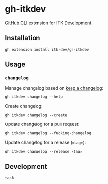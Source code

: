 # gh-itkdev

[GitHub CLI](https://docs.github.com/en/github-cli) extension for ITK Development.

## Installation

```shell
gh extension install itk-dev/gh-itkdev
```

## Usage

### `changelog`

Manage changelog based on [keep a changelog](https://keepachangelog.com/en/1.1.0/):

```shell
gh itkdev changelog --help
```

Create changelog:

```shell
gh itkdev changelog --create
```

Update changelog for a pull request:

```shell
gh itkdev changelog --fucking-changelog
```

Update changelog for a release (`«tag»`):

```shell
gh itkdev changelog --release «tag»
```

## Development

``` shell
task
```
